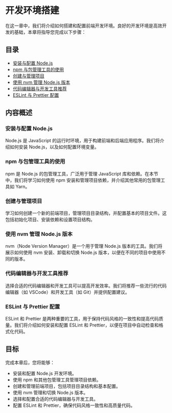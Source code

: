 # 开发环境搭建


在这一章中，我们将介绍如何搭建和配置前端开发环境。良好的开发环境是高效开发的基础，本章将指导您完成以下步骤：

## 目录

- [安装与配置 Node.js](nodejs-setup.md)
- [npm 与包管理工具的使用](npm-usage.md)
- [创建与管理项目](project-management.md)
- [使用 nvm 管理 Node.js 版本](nvm-setup.md)
- [代码编辑器与开发工具推荐](editor-tools.md)
- [ESLint 与 Prettier 配置](eslint-prettier.md)

## 内容概述

### 安装与配置 Node.js

Node.js 是 JavaScript 的运行时环境，用于构建前端和后端应用程序。我们将介绍如何安装 Node.js，以及如何配置环境变量。

### npm 与包管理工具的使用

npm 是 Node.js 的包管理工具，广泛用于管理 JavaScript 库和依赖。在本节中，我们将学习如何使用 npm 安装和管理项目依赖，并介绍其他常用的包管理工具如 Yarn。

### 创建与管理项目

学习如何创建一个新的前端项目，管理项目目录结构，并配置基本的项目文件。这包括初始化项目、安装依赖和设置项目结构。

### 使用 nvm 管理 Node.js 版本

nvm（Node Version Manager）是一个用于管理 Node.js 版本的工具。我们将展示如何使用 nvm 安装、卸载和切换 Node.js 版本，以便在不同的项目中使用不同的版本。

### 代码编辑器与开发工具推荐

选择合适的代码编辑器和开发工具可以提高开发效率。我们将推荐一些流行的代码编辑器（如 VSCode）和开发工具（如 Git）并提供配置建议。

### ESLint 与 Prettier 配置

ESLint 和 Prettier 是两种重要的工具，用于保持代码风格的一致性和提高代码质量。我们将介绍如何安装和配置 ESLint 和 Prettier，以便在项目中自动检查和格式化代码。

## 目标

完成本章后，您将能够：
- 安装和配置 Node.js 开发环境。
- 使用 npm 和其他包管理工具管理项目依赖。
- 创建和管理前端项目，包括项目目录结构和基本配置。
- 使用 nvm 管理和切换 Node.js 版本。
- 选择和配置合适的代码编辑器与开发工具。
- 配置 ESLint 和 Prettier，确保代码风格一致性和高质量代码。

